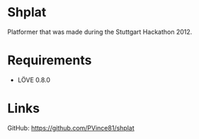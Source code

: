 Shplat
======

Platformer that was made during the Stuttgart Hackathon 2012.

Requirements
============

- LÖVE 0.8.0

Links
=====

GitHub: https://github.com/PVince81/shplat
